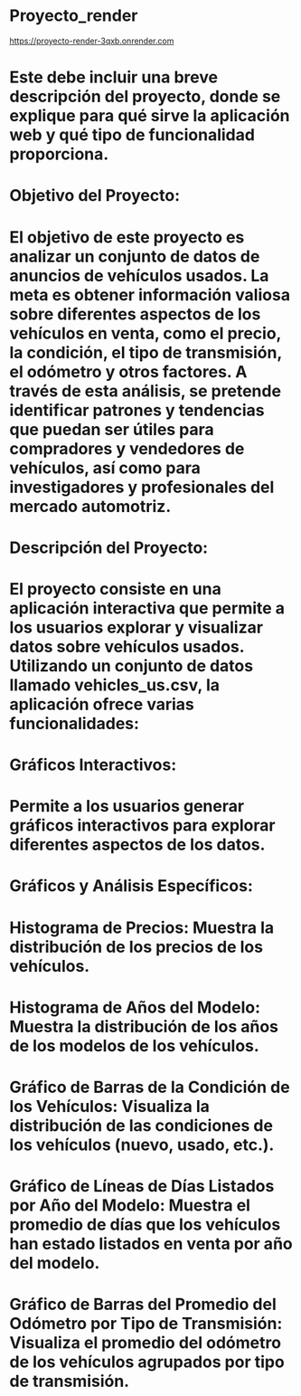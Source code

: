 # Proyecto_render

https://proyecto-render-3qxb.onrender.com

# Este debe incluir una breve descripción del proyecto, donde se explique para qué sirve la aplicación web y qué tipo de funcionalidad proporciona.

# Objetivo del Proyecto:
# El objetivo de este proyecto es analizar un conjunto de datos de anuncios de vehículos usados. La meta es obtener información valiosa sobre diferentes aspectos de los vehículos en venta, como el precio, la condición, el tipo de transmisión, el odómetro y otros factores. A través de esta análisis, se pretende identificar patrones y tendencias que puedan ser útiles para compradores y vendedores de vehículos, así como para investigadores y profesionales del mercado automotriz.

# Descripción del Proyecto:
# El proyecto consiste en una aplicación interactiva que permite a los usuarios explorar y visualizar datos sobre vehículos usados. Utilizando un conjunto de datos llamado vehicles_us.csv, la aplicación ofrece varias funcionalidades:

# Gráficos Interactivos: 
# Permite a los usuarios generar gráficos interactivos para explorar diferentes aspectos de los datos.


# Gráficos y Análisis Específicos:
# Histograma de Precios: Muestra la distribución de los precios de los vehículos.
# Histograma de Años del Modelo: Muestra la distribución de los años de los modelos de los vehículos.
# Gráfico de Barras de la Condición de los Vehículos: Visualiza la distribución de las condiciones de los vehículos (nuevo, usado, etc.).
# Gráfico de Líneas de Días Listados por Año del Modelo: Muestra el promedio de días que los vehículos han estado listados en venta por año del modelo.
# Gráfico de Barras del Promedio del Odómetro por Tipo de Transmisión: Visualiza el promedio del odómetro de los vehículos agrupados por tipo de transmisión.

